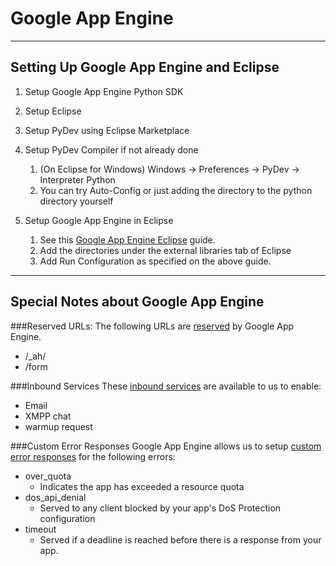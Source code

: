 Google App Engine
=================

---

Setting Up Google App Engine and Eclipse
----------------------------------------
1. Setup Google App Engine Python SDK

2. Setup Eclipse

3. Setup PyDev using Eclipse Marketplace

4. Setup PyDev Compiler if not already done
   1. (On Eclipse for Windows) Windows -> Preferences -> PyDev -> Interpreter Python
   2. You can try Auto-Config or just adding the directory to the python directory yourself

5. Setup Google App Engine in Eclipse
   1. See this [Google App Engine Eclipse] guide.
   2. Add the directories under the external libraries tab of Eclipse
   3. Add Run Configuration as specified on the above guide.

---

Special Notes about Google App Engine
-------------------------------------

###Reserved URLs:
The following URLs are [reserved][Reserved URLs] by Google App Engine.

- /_ah/
- /form

###Inbound Services
These [inbound services] are available to us to enable:

- Email
- XMPP chat
- warmup request

###Custom Error Responses
Google App Engine allows us to setup [custom error responses] for the following errors:

- over_quota
  - Indicates the app has exceeded a resource quota
- dos\_api\_denial
  - Served to any client blocked by your app's DoS Protection configuration
- timeout
  - Served if a deadline is reached before there is a response from your app.

[Google App Engine Eclipse]: http://code.google.com/appengine/articles/eclipse.html "Google App Engine in Eclipse for Python"
[Reserved URLs]: http://code.google.com/appengine/docs/python/config/appconfig.html#Reserved_URLs "Reserved URLs"
[Inbound Services]: http://code.google.com/appengine/docs/python/config/appconfig.html#Inbound_Services "Inbound Services"
[Custom Error Responses]: http://code.google.com/appengine/docs/python/config/appconfig.html#Custom_Error_Responses